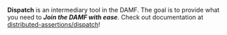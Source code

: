 **Dispatch** is an intermediary tool in the DAMF. The goal is to provide what you need to ***Join the DAMF with ease***. Check out documentation at [distributed-assertions/dispatch](https://distributed-assertions.github.io/dispatch/)!
